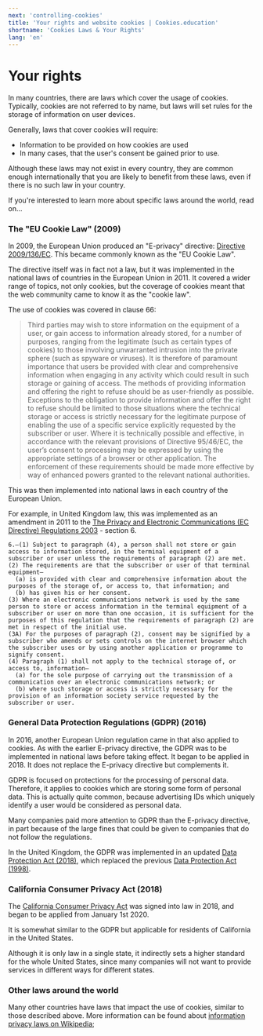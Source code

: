 ```yaml
---
next: 'controlling-cookies'
title: 'Your rights and website cookies | Cookies.education'
shortname: 'Cookies Laws & Your Rights'
lang: 'en'
---
```


# Your rights

In many countries, there are laws which cover the usage of cookies. Typically, cookies are not referred to by name, but laws will set rules for the storage of information on user devices.

Generally, laws that cover cookies will require:

 - Information to be provided on how cookies are used
 - In many cases, that the user's consent be gained prior to use.
 
Although these laws may not exist in every country, they are common enough internationally that you are likely to benefit from these laws, even if there is no such law in your country.

If you're interested to learn more about specific laws around the world, read on...

### The "EU Cookie Law" (2009)

In 2009, the European Union produced an "E-privacy" directive: [Directive 2009/136/EC](https://edps.europa.eu/node/3082). This became commonly known as the "EU Cookie Law". 

The directive itself was in fact not a law, but it was implemented in the national laws of countries in the European Union in 2011. It covered a wider range of topics, not only cookies, but the coverage of cookies meant that the web community came to know it as the "cookie law".

The use of cookies was covered in clause 66:

> Third parties may wish to store information on the equipment of a user, or gain access  to information already stored, for a number of purposes, ranging from the legitimate (such as certain types of cookies) to those involving unwarranted intrusion into the private sphere (such as spy­ware or viruses). It is therefore of paramount importance that users be provided with clear and comprehensive information when engaging in any activity which could result in such storage or gaining of access. The methods of providing information and offering the right to refuse should be as user-friendly as possible. Exceptions to the obligation to provide information and offer the right to refuse should be limited to those situations where the technical storage or access is strictly necessary for the legitimate purpose of enabling the use of a specific service explicitly requested by the subscriber or user. Where it is technically possible and effective, in accordance with the relevant provisions of Directive 95/46/EC, the user’s consent to processing may be expressed by using the appropriate settings of a browser or other application. The enforcement of these requirements should be made more effective by way of enhanced powers granted to the relevant national authorities.

This was then implemented into national laws in each country of the European Union. 

For example, in United Kingdom law, this was implemented as an amendment in 2011 to the [The Privacy and Electronic Communications (EC Directive) Regulations 2003](http://www.legislation.gov.uk/uksi/2003/2426) - section 6. 

    6.—(1) Subject to paragraph (4), a person shall not store or gain access to information stored, in the terminal equipment of a subscriber or user unless the requirements of paragraph (2) are met.
    (2) The requirements are that the subscriber or user of that terminal equipment—
      (a) is provided with clear and comprehensive information about the purposes of the storage of, or access to, that information; and
      (b) has given his or her consent.
    (3) Where an electronic communications network is used by the same person to store or access information in the terminal equipment of a subscriber or user on more than one occasion, it is sufficient for the purposes of this regulation that the requirements of paragraph (2) are met in respect of the initial use.
    (3A) For the purposes of paragraph (2), consent may be signified by a subscriber who amends or sets controls on the internet browser which the subscriber uses or by using another application or programme to signify consent.
    (4) Paragraph (1) shall not apply to the technical storage of, or access to, information—
      (a) for the sole purpose of carrying out the transmission of a communication over an electronic communications network; or
      (b) where such storage or access is strictly necessary for the provision of an information society service requested by the subscriber or user.

### General Data Protection Regulations (GDPR) (2016)

In 2016, another European Union regulation came in that also applied to cookies. As with the earlier E-privacy directive, the GDPR was to be implemented in national laws before taking effect. It began to be applied in 2018. It does not replace the E-privacy directive but complements it.

GDPR is focused on protections for the processing of personal data. Therefore, it applies to cookies which are storing some form of personal data. This is actually quite common, because advertising IDs which uniquely identify a user would be considered as personal data.

Many companies paid more attention to GDPR than the E-privacy directive, in part because of the large fines that could be given to companies that do not follow the regulations.

In the United Kingdom, the GDPR was implemented in an updated [Data Protection Act (2018)](https://www.gov.uk/government/collections/data-protection-act-2018), which replaced the previous [Data Protection Act (1998)](https://en.wikipedia.org/wiki/Data_Protection_Act_1998).

### California Consumer Privacy Act (2018)

The [California Consumer Privacy Act](https://en.wikipedia.org/wiki/California_Consumer_Privacy_Act) was signed into law in 2018, and began to be applied from January 1st 2020.

It is somewhat similar to the GDPR but applicable for residents of California in the United States.

Although it is only law in a single state, it indirectly sets a higher standard for the whole United States, since many companies will not want to provide services in different ways for different states.

### Other laws around the world

Many other countries have laws that impact the use of cookies, similar to those described above. More information can be found about [information privacy laws on Wikipedia](https://en.wikipedia.org/wiki/Information_privacy_law);
